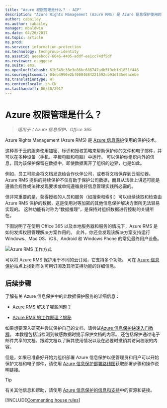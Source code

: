 ```yaml
---
title: "Azure 权限管理是什么？ - AIP"
description: "Azure Rights Management (Azure RMS) 是 Azure 信息保护使用的保护技术。"
author: cabailey
ms.author: cabailey
manager: mbaldwin
ms.date: 04/26/2017
ms.topic: article
ms.prod: 
ms.service: information-protection
ms.technology: techgroup-identity
ms.assetid: aeeebcd7-6646-4405-addf-ee1cc74df5df
ms.reviewer: esaggese
ms.suite: ems
ms.openlocfilehash: 61b549c38e3e86bc686747adb5f9ebfd1851f446
ms.sourcegitcommit: 04eb4990e2bf0004684221592cb93df35e6acebe
ms.translationtype: HT
ms.contentlocale: zh-CN
ms.lasthandoff: 06/30/2017
---
```

# <a name="what-is-azure-rights-management"></a>Azure 权限管理是什么？

>*适用于：Azure 信息保护、Office 365*


Azure Rights Management (Azure RMS) 是 [Azure 信息保护](what-is-information-protection.md)使用的保护技术。

这种基于云的服务使用加密、标识和授权策略来帮助保护你的文件和电子邮件，并可以在多种设备（手机、平板电脑和电脑）中运行。 可以保护你组织内外的信息，因为该保护保留在数据中，即使数据离开了组织的边界，也是如此。

例如，员工可能会将文档发送给合作伙伴公司，或者将文档保存到云驱动器。 Azure RMS 提供的持续保护不仅有助于保护公司数据，而且从法律上讲还可能是遵循合规性或法律发现要求或单纯遵循良好信息管理实践所必需的。

但非常重要的是，获得授权的人员和服务（如搜索和索引）可以继续读取和检查由 Azure RMS 保护的数据，这是使用对等加密的其他信息保护解决方案所无法轻易实现的。 这种功能有时称为“数据推理”，是保持对组织数据进行控制的关键所在。

下图说明了在使用 Office 365 以及本地服务器和服务的情况下，Azure RMS 是如何发挥权限管理解决方案作用的。 此外，你还会发现该解决方案支持运行 Windows、Mac OS、iOS、Android 和 Windows Phone 的常见最终用户设备。


![Azure RMS 工作方式](../media/AzRMS_elements.png)

可以将 Azure RMS 保护用于不同的云订阅，它支持多个功能。 可在 [Azure 信息保护](https://www.microsoft.com/cloud-platform/azure-information-protection)站点上找到有关可用订阅及其所支持功能的详细信息。

## <a name="next-steps"></a>后续步骤

了解有关 Azure 信息保护中的此数据保护服务的详细信息：

-   [Azure RMS 解决了哪些问题？](azure-rms-problems-it-solves.md)

-   [Azure RMS 的工作原理？揭秘](how-does-it-work.md)

如果想要深入研究并尝试保护自己的文档，请尝试[Azure 信息保护快速入门教程](../get-started/infoprotect-quick-start-tutorial.md)。 本教程包括当检测到敏感数据时提示保护文档的内容。 还包括保护通过电子邮件共享的文档、跟踪文档以了解其使用情况以及在必要时撤销其访问权限的内容。

但是，如果已准备好开始为组织部署 Azure 信息保护以便管理员和用户可以开始保护文档和电子邮件，请使用 [Azure 信息保护部署路线图](../plan-design/deployment-roadmap.md)获取部署步骤和操作说明链接。

> [!TIP]
> 有关其他信息和帮助，请使用 [Azure 信息保护的信息和支持](../get-started/information-support.md)中的资源和链接。

[!INCLUDE[Commenting house rules](../includes/houserules.md)]
